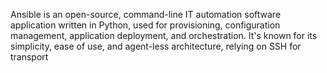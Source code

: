 Ansible is an open-source, command-line IT automation software application written in Python, used for provisioning, configuration management, application deployment, and orchestration. It's known for its simplicity, ease of use, and agent-less architecture, relying on SSH for transport
